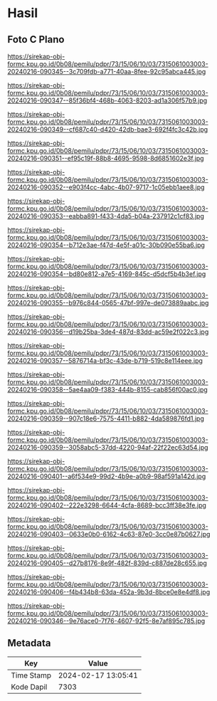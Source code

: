 # Hasil

## Foto C Plano

https://sirekap-obj-formc.kpu.go.id/0b08/pemilu/pdpr/73/15/06/10/03/7315061003003-20240216-090345--3c709fdb-a771-40aa-8fee-92c95abca445.jpg

https://sirekap-obj-formc.kpu.go.id/0b08/pemilu/pdpr/73/15/06/10/03/7315061003003-20240216-090347--85f36bf4-468b-4063-8203-ad1a306f57b9.jpg

https://sirekap-obj-formc.kpu.go.id/0b08/pemilu/pdpr/73/15/06/10/03/7315061003003-20240216-090349--cf687c40-d420-42db-bae3-692f4fc3c42b.jpg

https://sirekap-obj-formc.kpu.go.id/0b08/pemilu/pdpr/73/15/06/10/03/7315061003003-20240216-090351--ef95c19f-88b8-4695-9598-8d6851602e3f.jpg

https://sirekap-obj-formc.kpu.go.id/0b08/pemilu/pdpr/73/15/06/10/03/7315061003003-20240216-090352--e903f4cc-4abc-4b07-9717-1c05ebb1aee8.jpg

https://sirekap-obj-formc.kpu.go.id/0b08/pemilu/pdpr/73/15/06/10/03/7315061003003-20240216-090353--eabba891-f433-4da5-b04a-237912c1cf83.jpg

https://sirekap-obj-formc.kpu.go.id/0b08/pemilu/pdpr/73/15/06/10/03/7315061003003-20240216-090354--b712e3ae-f47d-4e5f-a01c-30b090e55ba6.jpg

https://sirekap-obj-formc.kpu.go.id/0b08/pemilu/pdpr/73/15/06/10/03/7315061003003-20240216-090354--bd80e812-a7e5-4169-845c-d5dcf5b4b3ef.jpg

https://sirekap-obj-formc.kpu.go.id/0b08/pemilu/pdpr/73/15/06/10/03/7315061003003-20240216-090355--b976c844-0565-47bf-997e-de073889aabc.jpg

https://sirekap-obj-formc.kpu.go.id/0b08/pemilu/pdpr/73/15/06/10/03/7315061003003-20240216-090356--d19b25ba-3de4-487d-83dd-ac59e2f022c3.jpg

https://sirekap-obj-formc.kpu.go.id/0b08/pemilu/pdpr/73/15/06/10/03/7315061003003-20240216-090357--5876714a-bf3c-43de-b719-519c8e114eee.jpg

https://sirekap-obj-formc.kpu.go.id/0b08/pemilu/pdpr/73/15/06/10/03/7315061003003-20240216-090358--5ae4aa09-f383-444b-8155-cab856f00ac0.jpg

https://sirekap-obj-formc.kpu.go.id/0b08/pemilu/pdpr/73/15/06/10/03/7315061003003-20240216-090359--907c18e6-7575-4411-b882-4da589876fd1.jpg

https://sirekap-obj-formc.kpu.go.id/0b08/pemilu/pdpr/73/15/06/10/03/7315061003003-20240216-090359--3058abc5-37dd-4220-94af-22f22ec63d54.jpg

https://sirekap-obj-formc.kpu.go.id/0b08/pemilu/pdpr/73/15/06/10/03/7315061003003-20240216-090401--a6f534e9-99d2-4b9e-a0b9-98af591a142d.jpg

https://sirekap-obj-formc.kpu.go.id/0b08/pemilu/pdpr/73/15/06/10/03/7315061003003-20240216-090402--222e3298-6644-4cfa-8689-bcc3ff38e3fe.jpg

https://sirekap-obj-formc.kpu.go.id/0b08/pemilu/pdpr/73/15/06/10/03/7315061003003-20240216-090403--0633e0b0-6162-4c63-87e0-3cc0e87b0627.jpg

https://sirekap-obj-formc.kpu.go.id/0b08/pemilu/pdpr/73/15/06/10/03/7315061003003-20240216-090405--d27b8176-8e9f-482f-839d-c887de28c655.jpg

https://sirekap-obj-formc.kpu.go.id/0b08/pemilu/pdpr/73/15/06/10/03/7315061003003-20240216-090406--f4b434b8-63da-452a-9b3d-8bce0e8e4df8.jpg

https://sirekap-obj-formc.kpu.go.id/0b08/pemilu/pdpr/73/15/06/10/03/7315061003003-20240216-090346--9e76ace0-7f76-4607-92f5-8e7af895c785.jpg


## Metadata

| Key        | Value               |
| ---------- | ------------------- |
| Time Stamp | 2024-02-17 13:05:41 |
| Kode Dapil | 7303                |



